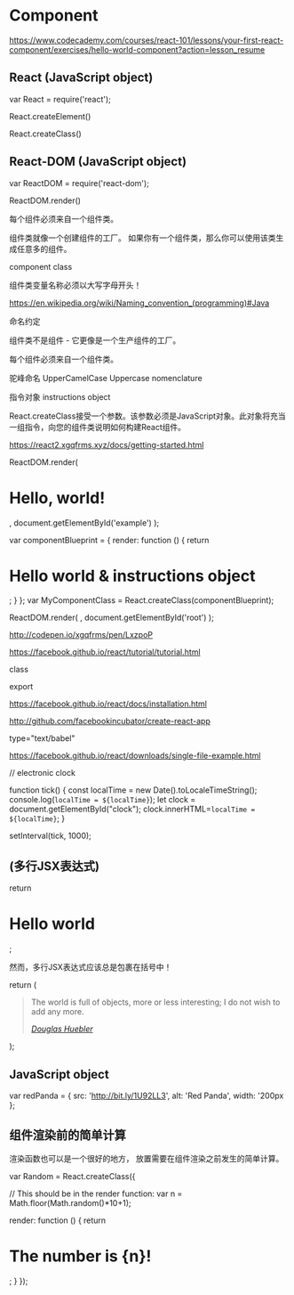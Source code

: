 # Component  



https://www.codecademy.com/courses/react-101/lessons/your-first-react-component/exercises/hello-world-component?action=lesson_resume




## React (JavaScript object)

var React = require('react');


React.createElement()

React.createClass()

## React-DOM (JavaScript object)

var ReactDOM = require('react-dom');

ReactDOM.render()


每个组件必须来自一个组件类。

组件类就像一个创建组件的工厂。
如果你有一个组件类，那么你可以使用该类生成任意多的组件。

component class 


组件类变量名称必须以大写字母开头！


https://en.wikipedia.org/wiki/Naming_convention_(programming)#Java

命名约定


组件类不是组件 - 它更像是一个生产组件的工厂。

每个组件必须来自一个组件类。


驼峰命名
UpperCamelCase
Uppercase nomenclature



指令对象 instructions object

React.createClass接受一个参数。该参数必须是JavaScript对象。此对象将充当一组指令，向您的组件类说明如何构建React组件。


https://react2.xgqfrms.xyz/docs/getting-started.html

ReactDOM.render(
    <h1>Hello, world!</h1>,
    document.getElementById('example')
);

var componentBlueprint = {
    render: function () {
        return <h1>Hello world & instructions object </h1>;
    }
};
var MyComponentClass = React.createClass(componentBlueprint);

ReactDOM.render(
    <MyComponentClass />,
    document.getElementById('root')
);





http://codepen.io/xgqfrms/pen/LxzpoP


https://facebook.github.io/react/tutorial/tutorial.html


class


export

https://facebook.github.io/react/docs/installation.html


http://github.com/facebookincubator/create-react-app



<script src="https://unpkg.com/react@15/dist/react.min.js"></script>
<script src="https://unpkg.com/react-dom@15/dist/react-dom.min.js"></script>

<script src="https://unpkg.com/babel-standalone@6.15.0/babel.min.js"></script>

type="text/babel"

https://facebook.github.io/react/downloads/single-file-example.html




// electronic clock


function tick() {
    const localTime = new Date().toLocaleTimeString();
    console.log(`localTime = ${localTime}`);
    let clock = document.getElementById("clock");
    clock.innerHTML=`localTime = ${localTime}`;
}


setInterval(tick, 1000);


## (多行JSX表达式)  



return <h1>Hello world</h1>;

然而，多行JSX表达式应该总是包裹在括号中！


return (
    <blockquote>
        <p>
          The world is full of objects, more or less interesting; I do not wish to add any more.
        </p>
        <cite>
            <a target="_blank" href="http://bit.ly/1WGzM4G">
                Douglas Huebler
            </a>
        </cite>
    </blockquote>
);

## JavaScript object

var redPanda = {
    src: 'http://bit.ly/1U92LL3',
    alt: 'Red Panda',
    width:  '200px
};

## 组件渲染前的简单计算

渲染函数也可以是一个很好的地方，
放置需要在组件渲染之前发生的简单计算。

var Random = React.createClass({

  // This should be in the render function:
  var n = Math.floor(Math.random()*10+1);

  render: function () {
    return <h1>The number is {n}!</h1>;
  }
});



















